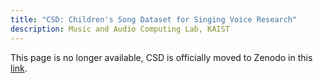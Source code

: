 ```yaml
---
title: "CSD: Children's Song Dataset for Singing Voice Research"
description: Music and Audio Computing Lab, KAIST
---
```


This page is no longer available, CSD is officially moved to Zenodo in this [link](https://zenodo.org/record/4916302#.YNqgDZMQtTZ).